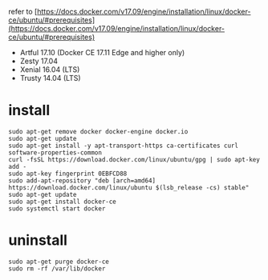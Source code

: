 refer to [https://docs.docker.com/v17.09/engine/installation/linux/docker-ce/ubuntu/#prerequisites](https://docs.docker.com/v17.09/engine/installation/linux/docker-ce/ubuntu/#prerequisites)

* Artful 17.10 (Docker CE 17.11 Edge and higher only)
* Zesty 17.04
* Xenial 16.04 (LTS)
* Trusty 14.04 (LTS)

# install
```terminal
sudo apt-get remove docker docker-engine docker.io
sudo apt-get update
sudo apt-get install -y apt-transport-https ca-certificates curl software-properties-common
curl -fsSL https://download.docker.com/linux/ubuntu/gpg | sudo apt-key add -
sudo apt-key fingerprint 0EBFCD88
sudo add-apt-repository "deb [arch=amd64] https://download.docker.com/linux/ubuntu $(lsb_release -cs) stable"
sudo apt-get update
sudo apt-get install docker-ce
sudo systemctl start docker
```

# uninstall
```terminal
sudo apt-get purge docker-ce
sudo rm -rf /var/lib/docker
```
